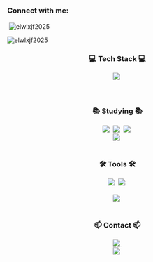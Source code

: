 <!--타이틀 부분-->



<h3 align="left">Connect with me:</h3>

<p>&nbsp;<img align="center" src="https://github-readme-stats.vercel.app/api?username=elwlxjf2025&show_icons=true&locale=en" alt="elwlxjf2025" /></p>

<p><img align="center" src="https://github-readme-streak-stats.herokuapp.com/?user=elwlxjf2025&" alt="elwlxjf2025" /></p>





<!--내용 부분-->
<h3 align="center">💻 Tech Stack 💻</h3>
<div align="center">
  <img src="https://img.shields.io/badge/java-ea3c53.svg?style=for-the-badge&logo=java&logoColor=61DAFB" />&nbsp
</div>

</div>

<br>

<br>

<h3 align="center">📚 Studying 📚</h3>
<div align="center">
  <img src="https://img.shields.io/badge/Kotlin -ffbfd2.svg?style=for-the-badge&logo=Kotlin&logoColor=white" />&nbsp
  <img src="https://img.shields.io/badge/Typescript -aef0ff?style=for-the-badge&logo=Typescript&logoColor=a1b4ff" />&nbsp
  <img src="https://img.shields.io/badge/Spring Boot-9ad255?style=for-the-badge&logo=Spring Boot&logoColor=white" />&nbsp
<div align="center">
  <img src="https://img.shields.io/badge/mysql-white?style=for-the-badge&logo=mysql&logoColor=a5d8ea" />&nbsp

</div>


<br>

<h3 align="center">🛠 Tools 🛠</h3>
<div align="center">
  <img src="https://img.shields.io/badge/git-F05033.svg?style=for-the-badge&logo=git&logoColor=white" />&nbsp
  <img src="https://img.shields.io/badge/github-181717.svg?style=for-the-badge&logo=github&logoColor=white" />&nbsp
</div>


<br>

<div align="center">
  <img src="https://img.shields.io/badge/VSCode-2C2C32.svg?style=for-the-badge&logo=visual-studio-code&logoColor=22ABF3" />&nbsp
<!--   <img src="https://img.shields.io/badge/Colab-2C2C32.svg?style=for-the-badge&logo=googlecolab&logoColor=F9AB00" />&nbsp -->
</div>

<br>

<h3 align="center">📫 Contact 📫</h3>
<div align="center">
 
  <a href="mailto:elwlxjf2025@gmail.com">
    <img
      src="https://img.shields.io/badge/elwljxf2025@gmail.com-D14836?style=for-the-badge&logo=gmail&logoColor=white"/>&nbsp
  </a>
</div>

  <a herf="instagam:alsguril">
   <div align= "center">  
<img
      src="https://img.shields.io/badge/alsguril-DD2A7B?style=for-the-badge&logo=instagram&logoColor=white"/>&nbsp
  </a>
</div>
